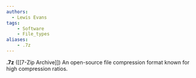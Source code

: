 ```yaml
---
authors:
  - Lewis Evans
tags:
    - Software
    - File_types
aliases:
    - .7z
---
```

**.7z** ([[7-Zip Archive]]) An open-source file compression format known for high compression ratios.
